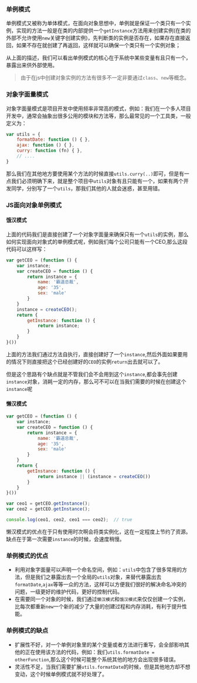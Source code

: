 ### 单例模式
单例模式又被称为单体模式，在面向对象思想中，单例就是保证一个类只有一个实例，实现的方法一般是在类的内部提供一个`getInstance`方法用来创建实例(在类的外部不允许使用`new`关键字创建实例)，先判断类的实例是否存在，如果存在直接返回，如果不存在就创建了再返回，这样就可以确保一个类只有一个实例对象；

从上面的描述，我们可以看出单例模式的核心在于系统中某些变量有且只有一个，暴露出来供外部使用。

>由于在js中创建对象实例的方法有很多不一定非要通过`class`、`new`等概念。

### 对象字面量模式
对象字面量模式是项目开发中使用频率非常高的模式，例如：我们在一个多人项目开发中，通常会抽象出很多公用的模块和方法等，那么最常见的一个工具类，一般定义为：
``` js
var utils = {
	formatDate: function () { },
	ajax: function () { },
	curry: function (fn) { },
	// ....
}
```
那么我们在其他地方要使用某个方法的时候直接`utils.curry(..)`即可，但是有一点我们必须明确下来，就是整个项目中`utils`对象有且只能有一个，如果有两个开发同学，分别写了一个`utils`，那我们其他的人就会迷惑，甚至用错。

### JS面向对象单例模式
#### 饿汉模式
上面的代码我们是直接创建了一个对象字面量来确保只有一个`utils`的实例，那么如何实现面向对象式的单例模式呢，例如我们每个公司只能有一个CEO,那么这段代码可以这样写：
``` js {10,13}
var getCEO = (function () {
	var instance;
	var createCEO = function () {
		return instance = {
			name: '霸道总裁',
			age: '35',
			sex: 'male'
		}
	}
	instance = createCEO();
	return {
		getInstance: function () {
			return instance;
		}
	}
}())
```
上面的方法我们通过方法自执行，直接创建好了一个`instance`,然后外面如果要用的情况下则直接把这个已经创建好的`CEO`的实例`return`出去就可以了。

但是这个思路有个缺点就是不管我们会不会用到这个`instance`,都会事先创建`instance`对象，消耗一定的内存，那么可不可以在当我们需要的时候在创建这个`instance`呢
#### 懒汉模式
``` js {12}
var getCEO = (function () {
	var instance;
	var createCEO = function () {
		return instance = {
			name: '霸道总裁',
			age: '35',
			sex: 'male'
		}
	}
	return {
		getInstance: function () {
			return instance || (instance = createCEO())
		}
	}
}())

var ceo1 = getCEO.getInstance();
var ceo2 = getCEO.getInstance();

console.log(ceo1, ceo2, ceo1 === ceo2);  // true
```
懒汉模式的优点在于只有使用时次啊会将类实例化，这在一定程度上节约了资源。
缺点在于第一次需要`instance`的时候，会速度稍慢。

### 单例模式的优点
* 利用对象字面量可以声明一个命名空间，例如：`utils`中包含了很多常用的方法，但是我们之暴露出去一个全局的`utils`对象，来替代暴露出去`formatDate`,`ajax`等等一众的方法，这样可以方便我们很好的解决命名冲突的问题，一级更好的维护代码，更好的控制代码。
* 在需要同一个对象的时候，我们通过`懒汉模式`和`饿汉模式`来仅仅创建一个实例，比每次都重新`new`一个新的减少了大量的创建过程和内存消耗，有利于提升性能。

### 单例模式的缺点
* 扩展性不好，对一个单例对象里的某个变量或者方法进行重写，会全部影响其他的正在使用该方法的代码，例如：我们`utils.formatDate = otherFunction`,那么这个时候可能整个系统其他的地方会出现很多错误。
* 灵活性不足，当我们需要扩展`utils.formatDate`的时候，但是其他地方却不想变动，这个时候单例模式就不好处理了。

